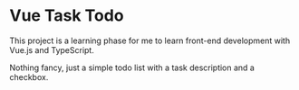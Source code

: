 # Vue Task Todo

This project is a learning phase for me to learn front-end development with Vue.js and TypeScript.

Nothing fancy, just a simple todo list with a task description and a checkbox.